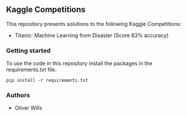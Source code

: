 ## Kaggle Competitions

This repository presents solutions to the following Kaggle Competitions:
 - Titanic: Machine Learning from Disaster (Score 83% accuracy)
 
 ### Getting started
 
 To use the code in this repository install the packages in the requirements.txt file. 
 
   ```console
   pip install -r requirements.txt
   ```
 ### Authors
 - Oliver Wills
